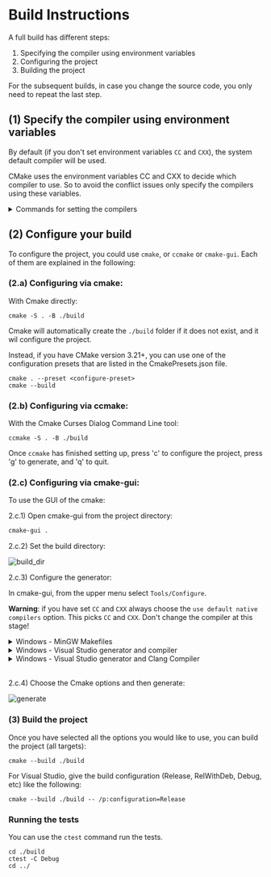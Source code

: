 # Build Instructions

A full build has different steps:

1. Specifying the compiler using environment variables
2. Configuring the project
3. Building the project

For the subsequent builds, in case you change the source code, you only need to repeat the last step.

## (1) Specify the compiler using environment variables

By default (if you don't set environment variables `CC` and `CXX`), the system default compiler will be used.

CMake uses the environment variables CC and CXX to decide which compiler to use. So to avoid the conflict issues only specify the compilers using these variables.

<details>
<summary>Commands for setting the compilers </summary>

- Debian/Ubuntu/MacOS:

  Set your desired compiler (`clang`, `gcc`, etc):

  - Temporarily (only for the current shell)

    Run one of the followings in the terminal:

    - clang

          CC=clang CXX=clang++

    - gcc

          CC=gcc CXX=g++

  - Permanent:

    Open `~/.bashrc` using your text editor:

        gedit ~/.bashrc

    Add `CC` and `CXX` to point to the compilers:

        export CC=clang
        export CXX=clang++

    Save and close the file.

- Windows:

  - Permanent:

    Run one of the followings in PowerShell:

    - Visual Studio generator and compiler (cl)

          [Environment]::SetEnvironmentVariable("CC", "cl.exe", "User")
          [Environment]::SetEnvironmentVariable("CXX", "cl.exe", "User")
          refreshenv

      Set the architecture using [vcvarsall](https://docs.microsoft.com/en-us/cpp/build/building-on-the-command-line?view=vs-2019#vcvarsall-syntax):

          vcvarsall.bat x64

    - clang

          [Environment]::SetEnvironmentVariable("CC", "clang.exe", "User")
          [Environment]::SetEnvironmentVariable("CXX", "clang++.exe", "User")
          refreshenv

    - gcc

          [Environment]::SetEnvironmentVariable("CC", "gcc.exe", "User")
          [Environment]::SetEnvironmentVariable("CXX", "g++.exe", "User")
          refreshenv

  - Temporarily (only for the current shell):

        $Env:CC="clang.exe"
        $Env:CXX="clang++.exe"

</details>

## (2) Configure your build

To configure the project, you could use `cmake`, or `ccmake` or `cmake-gui`. Each of them are explained in the following:

### (2.a) Configuring via cmake:

With Cmake directly:

    cmake -S . -B ./build

Cmake will automatically create the `./build` folder if it does not exist, and it wil configure the project.

Instead, if you have CMake version 3.21+, you can use one of the configuration presets that are listed in the CmakePresets.json file.

    cmake . --preset <configure-preset>
    cmake --build

### (2.b) Configuring via ccmake:

With the Cmake Curses Dialog Command Line tool:

    ccmake -S . -B ./build

Once `ccmake` has finished setting up, press 'c' to configure the project,
press 'g' to generate, and 'q' to quit.

### (2.c) Configuring via cmake-gui:

To use the GUI of the cmake:

2.c.1) Open cmake-gui from the project directory:

```bash
cmake-gui .
```

2.c.2) Set the build directory:

![build_dir](https://user-images.githubusercontent.com/16418197/82524586-fa48e380-9af4-11ea-8514-4e18a063d8eb.jpg)

2.c.3) Configure the generator:

In cmake-gui, from the upper menu select `Tools/Configure`.

**Warning**: if you have set `CC` and `CXX` always choose the `use default native compilers` option. This picks `CC` and `CXX`. Don't change the compiler at this stage!

<details>
<summary>Windows - MinGW Makefiles</summary>

Choose MinGW Makefiles as the generator:

<img src="https://user-images.githubusercontent.com/16418197/82769479-616ade80-9dfa-11ea-899e-3a8c31d43032.png" alt="mingw">

</details>

<details>
<summary>Windows - Visual Studio generator and compiler</summary>

You should have already set `C` and `CXX` to `cl.exe`.

Choose "Visual Studio 16 2019" as the generator:

<img src="https://user-images.githubusercontent.com/16418197/82524696-32502680-9af5-11ea-9697-a42000e900a6.jpg" alt="default_vs">

</details>

<details>

<summary>Windows - Visual Studio generator and Clang Compiler</summary>

You should have already set `C` and `CXX` to `clang.exe` and `clang++.exe`.

Choose "Visual Studio 16 2019" as the generator. To tell Visual studio to use `clang-cl.exe`:

- If you use the LLVM that is shipped with Visual Studio: write `ClangCl` under "optional toolset to use".

<img src="https://user-images.githubusercontent.com/16418197/82781142-ae60ac00-9e1e-11ea-8c77-222b005a8f7e.png" alt="visual_studio">

- If you use an external LLVM: write [`LLVM_v142`](https://github.com/zufuliu/llvm-utils#llvm-for-visual-studio-2017-and-2019)
  under "optional toolset to use".

<img src="https://user-images.githubusercontent.com/16418197/82769558-b3136900-9dfa-11ea-9f73-02ab8f9b0ca4.png" alt="visual_studio">

</details>
<br/>

2.c.4) Choose the Cmake options and then generate:

![generate](https://user-images.githubusercontent.com/16418197/82781591-c97feb80-9e1f-11ea-86c8-f2748b96f516.png)

### (3) Build the project

Once you have selected all the options you would like to use, you can build the
project (all targets):

    cmake --build ./build

For Visual Studio, give the build configuration (Release, RelWithDeb, Debug, etc) like the following:

    cmake --build ./build -- /p:configuration=Release

### Running the tests

You can use the `ctest` command run the tests.

```shell
cd ./build
ctest -C Debug
cd ../
```
